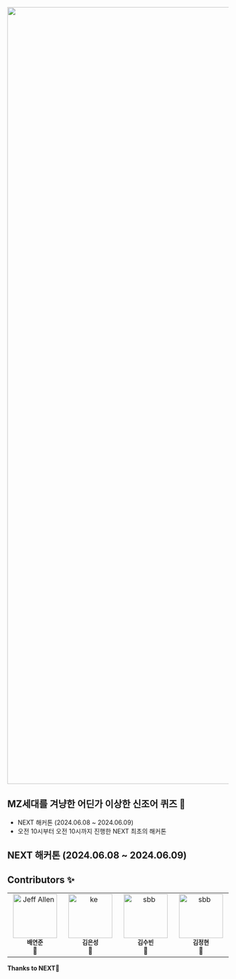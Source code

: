 <p align="center">
<img width="1770" alt="image" src="https://github.com/jhkimon/mz-hackathon/assets/113989454/5dbada37-605f-473c-b47d-c2f9dabd9e76">
</p>

## MZ세대를 겨냥한 어딘가 이상한 신조어 퀴즈 🌟

- NEXT 해커톤 (2024.06.08 ~ 2024.06.09)
- 오전 10시부터 오전 10시까지 진행한 NEXT 최초의 해커톤

## NEXT 해커톤 (2024.06.08 ~ 2024.06.09)


## Contributors ✨


<table>
  <tbody>
    <tr>
      <td align="center" valign="top" width="14.28%"><img src="https://github.com/jhkimon/mz-hackathon/assets/113989454/f97730b4-aedf-4875-a53f-1a926ebad45f" width="100px;" alt="Jeff Allen"/><br /><sub><b>배연준</b></sub><br />🧠</td>
      <td align="center" valign="top" width="14.28%"><img src="https://github.com/jhkimon/mz-hackathon/assets/113989454/9ad362da-0d51-40d3-bfd0-d796c4c947f3" width="100px;" alt="ke"/><br /><sub><b>김은성</b></sub><br />🧠</td>
      <td align="center" valign="top" width="14.28%"><img src="https://github.com/jhkimon/mz-hackathon/assets/113989454/8a4d249f-33b2-418a-a1ef-97ab24a14caa" width="100px;" alt="sbb"/><br /><sub><b>김수빈</b></sub><br/>👀</td>
      <td align="center" valign="top" width="14.28%"><img src="https://github.com/jhkimon/mz-hackathon/assets/113989454/8a4d249f-33b2-418a-a1ef-97ab24a14caa" width="100px;" alt="sbb"/><br /><sub><b>김정현</b></sub><br/>👀</td>
    </tr>
  </tbody>
</table>


**Thanks to NEXT🚀**
